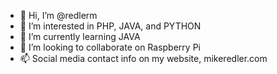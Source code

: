 - 👋 Hi, I’m @redlerm
- 👀 I’m interested in PHP, JAVA, and PYTHON
- 🌱 I’m currently learning JAVA
- 💞️ I’m looking to collaborate on Raspberry Pi
- 📫 Social media contact info on my website, mikeredler.com

<!---
redlerm/redlerm is a ✨ special ✨ repository because its `README.md` (this file) appears on your GitHub profile.
You can click the Preview link to take a look at your changes.
--->
